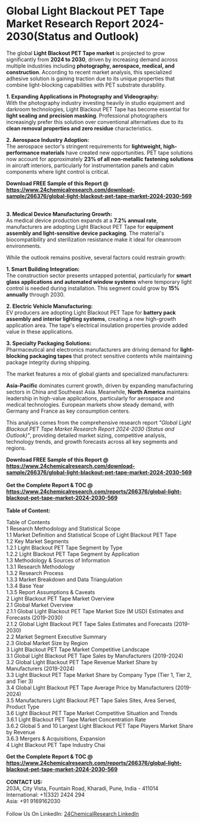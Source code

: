 <h1>Global Light Blackout PET Tape Market Research Report 2024-2030(Status and Outlook)</h1><p>The global <strong>Light Blackout PET Tape market</strong> is projected to grow significantly from <strong>2024 to 2030</strong>, driven by increasing demand across multiple industries including <strong>photography, aerospace, medical, and construction</strong>. According to recent market analysis, this specialized adhesive solution is gaining traction due to its unique properties that combine light-blocking capabilities with PET substrate durability.</p><p><strong>1. Expanding Applications in Photography and Videography:</strong><br>
With the photography industry investing heavily in studio equipment and darkroom technologies, Light Blackout PET Tape has become essential for <strong>light sealing and precision masking</strong>. Professional photographers increasingly prefer this solution over conventional alternatives due to its <strong>clean removal properties and zero residue</strong> characteristics.</p><p><strong>2. Aerospace Industry Adoption:</strong><br>
The aerospace sector's stringent requirements for <strong>lightweight, high-performance materials</strong> have created new opportunities. PET tape solutions now account for approximately <strong>23% of all non-metallic fastening solutions</strong> in aircraft interiors, particularly for instrumentation panels and cabin components where light control is critical.</p><div><b>Download FREE Sample of this Report @ 
            <a href="https://www.24chemicalresearch.com/download-sample/266376/global-light-blackout-pet-tape-market-2024-2030-569">
            https://www.24chemicalresearch.com/download-sample/266376/global-light-blackout-pet-tape-market-2024-2030-569</a></b></div><br><p><strong>3. Medical Device Manufacturing Growth:</strong><br>
As medical device production expands at a <strong>7.2% annual rate</strong>, manufacturers are adopting Light Blackout PET Tape for <strong>equipment assembly and light-sensitive device packaging</strong>. The material's biocompatibility and sterilization resistance make it ideal for cleanroom environments.</p><p>While the outlook remains positive, several factors could restrain growth:</p><p><strong>1. Smart Building Integration:</strong><br>
The construction sector presents untapped potential, particularly for <strong>smart glass applications and automated window systems</strong> where temporary light control is needed during installation. This segment could grow by <strong>15% annually</strong> through 2030.</p><p><strong>2. Electric Vehicle Manufacturing:</strong><br>
EV producers are adopting Light Blackout PET Tape for <strong>battery pack assembly and interior lighting systems</strong>, creating a new high-growth application area. The tape's electrical insulation properties provide added value in these applications.</p><p><strong>3. Specialty Packaging Solutions:</strong><br>
Pharmaceutical and electronics manufacturers are driving demand for <strong>light-blocking packaging tapes</strong> that protect sensitive contents while maintaining package integrity during shipping.</p><p>The market features a mix of global giants and specialized manufacturers:</p><p><strong>Asia-Pacific</strong> dominates current growth, driven by expanding manufacturing sectors in China and Southeast Asia. Meanwhile, <strong>North America</strong> maintains leadership in high-value applications, particularly for aerospace and medical technologies. European markets show steady demand, with Germany and France as key consumption centers.</p><p>This analysis comes from the comprehensive research report <em>"Global Light Blackout PET Tape Market Research Report 2024-2030 (Status and Outlook)"</em>, providing detailed market sizing, competitive analysis, technology trends, and growth forecasts across all key segments and regions.</p><div><b>Download FREE Sample of this Report @ 
            <a href="https://www.24chemicalresearch.com/download-sample/266376/global-light-blackout-pet-tape-market-2024-2030-569">
            https://www.24chemicalresearch.com/download-sample/266376/global-light-blackout-pet-tape-market-2024-2030-569</a></b></div><br><div><b>Get the Complete Report & TOC @ 
            <a href="https://www.24chemicalresearch.com/reports/266376/global-light-blackout-pet-tape-market-2024-2030-569">
            https://www.24chemicalresearch.com/reports/266376/global-light-blackout-pet-tape-market-2024-2030-569</a></b></div><br>
            <b>Table of Content:</b><p>Table of Contents<br />
1 Research Methodology and Statistical Scope<br />
1.1 Market Definition and Statistical Scope of Light Blackout PET Tape<br />
1.2 Key Market Segments<br />
1.2.1 Light Blackout PET Tape Segment by Type<br />
1.2.2 Light Blackout PET Tape Segment by Application<br />
1.3 Methodology & Sources of Information<br />
1.3.1 Research Methodology<br />
1.3.2 Research Process<br />
1.3.3 Market Breakdown and Data Triangulation<br />
1.3.4 Base Year<br />
1.3.5 Report Assumptions & Caveats<br />
2 Light Blackout PET Tape Market Overview<br />
2.1 Global Market Overview<br />
2.1.1 Global Light Blackout PET Tape Market Size (M USD) Estimates and Forecasts (2019-2030)<br />
2.1.2 Global Light Blackout PET Tape Sales Estimates and Forecasts (2019-2030)<br />
2.2 Market Segment Executive Summary<br />
2.3 Global Market Size by Region<br />
3 Light Blackout PET Tape Market Competitive Landscape<br />
3.1 Global Light Blackout PET Tape Sales by Manufacturers (2019-2024)<br />
3.2 Global Light Blackout PET Tape Revenue Market Share by Manufacturers (2019-2024)<br />
3.3 Light Blackout PET Tape Market Share by Company Type (Tier 1, Tier 2, and Tier 3)<br />
3.4 Global Light Blackout PET Tape Average Price by Manufacturers (2019-2024)<br />
3.5 Manufacturers Light Blackout PET Tape Sales Sites, Area Served, Product Type<br />
3.6 Light Blackout PET Tape Market Competitive Situation and Trends<br />
3.6.1 Light Blackout PET Tape Market Concentration Rate<br />
3.6.2 Global 5 and 10 Largest Light Blackout PET Tape Players Market Share by Revenue<br />
3.6.3 Mergers & Acquisitions, Expansion<br />
4 Light Blackout PET Tape Industry Chai</p><div><b>Get the Complete Report & TOC @ 
            <a href="https://www.24chemicalresearch.com/reports/266376/global-light-blackout-pet-tape-market-2024-2030-569">
            https://www.24chemicalresearch.com/reports/266376/global-light-blackout-pet-tape-market-2024-2030-569</a></b></div><br><b>CONTACT US:</b><br>
            203A, City Vista, Fountain Road, Kharadi, Pune, India - 411014<br>
            International: +1(332) 2424 294<br>
            Asia: +91 9169162030 <br><br>
            Follow Us On LinkedIn: <a href="https://www.linkedin.com/company/24chemicalresearch/">24ChemicalResearch LinkedIn</a>